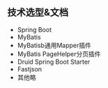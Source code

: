 

 

 

 
## 技术选型&文档
- Spring Boot
- MyBatis
- MyBatisb通用Mapper插件
- MyBatis PageHelper分页插件
- Druid Spring Boot Starter
- Fastjson
- 其他略

